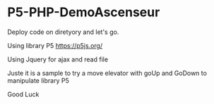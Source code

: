 # P5-PHP-DemoAscenseur


Deploy code on diretyory and let's go.

Using library P5  https://p5js.org/

Using Jquery for ajax and read file

Juste it is a sample to try a move elevator with goUp and GoDown to manipulate library P5 

Good Luck


